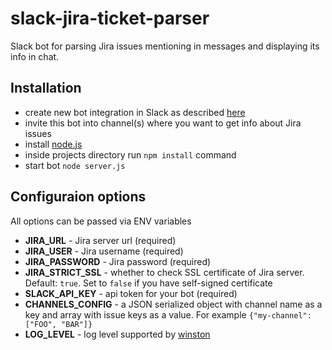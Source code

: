 # slack-jira-ticket-parser
Slack bot for parsing Jira issues mentioning in messages and displaying its info in chat.

## Installation
- create new bot integration in Slack as described [here](https://api.slack.com/bot-users)
- invite this bot into channel(s) where you want to get info about Jira issues
- install [node.js](https://nodejs.org/)
- inside projects directory run `npm install` command
- start bot `node server.js`

## Configuraion options
All options can be passed via ENV variables
 
- **JIRA_URL** - Jira server url (required)
- **JIRA_USER** - Jira username (required)
- **JIRA_PASSWORD** - Jira password (required)
- **JIRA_STRICT_SSL** - whether to check SSL certificate of Jira server. Default: `true`. Set to `false` if you have self-signed certificate
- **SLACK_API_KEY** - api token for your bot (required)
- **CHANNELS_CONFIG** - a JSON serialized object with channel name as a key and array with issue keys as a value. For example `{"my-channel": ["FOO", "BAR"]}`
- **LOG_LEVEL** - log level supported by [winston](https://github.com/winstonjs/winston#logging-levels)